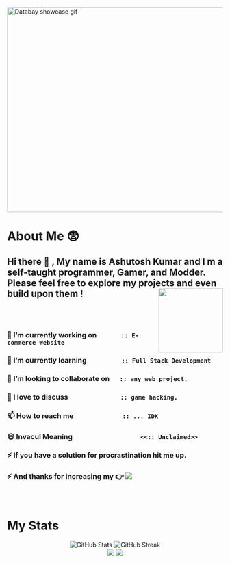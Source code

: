 <img src="https://github.com/Invacui/Invacui/blob/main/InvacuiCar.gif" alt="Databay showcase gif" height="480px" width="1080px"/>

# **About Me**  	:fearful:  

## Hi there 👋 , My name is **Ashutosh Kumar** and I m a self-taught programmer, Gamer, and Modder. Please feel free to explore my projects and even build upon them ! <img align="right" width="150" height="150"  src ="https://github.com/Invacui/Invacui/assets/89918888/72af2ded-9380-4b96-86e9-4b2d46a41f50">
</br>&emsp;


 ### 🔭 I’m currently working on &emsp;&emsp;&emsp; <code>:: E-commerce Website</code>
 
 ### 🌱 I’m currently learning &emsp;&emsp;&emsp;&emsp;&ensp; <code>:: Full Stack Development</code>
 
 ### 👯 I’m looking to collaborate on &ensp;&nbsp;&nbsp; <code>:: any web project.</code>
 
 ### 💬 I love to discuss &emsp;&emsp;&emsp;&emsp;&emsp;&emsp;&emsp; <code>:: game hacking.</code>
 
 ### 📫 How to reach me &ensp;&emsp;&emsp;&emsp;&emsp;&emsp;&emsp; <code>:: ... IDK</code> 
 
 ### 😄 InvacuI Meaning &nbsp;&emsp;&emsp;&emsp;&emsp;&emsp;&emsp;&emsp;&emsp;&emsp; <code><<:: Unclaimed>></code>
 
 ### ⚡ If you have a solution for procrastination hit me up.
 ### ⚡ And thanks for increasing my  :point_right: ![](https://komarev.com/ghpvc/?username=Invacui&color=red)
 ### &nbsp;

# **My Stats**
<div align="center" width="500">
  <img
    src="https://github-readme-stats.vercel.app/api?username=Invacui&theme=midnight-purple"
    alt="GitHub Stats"
    style={{ width: "50", height: "auto" }}
  />
  <img
    src="https://github-readme-streak-stats.herokuapp.com?user=Invacui&theme=jolly"
    alt="GitHub Streak"
    style={{ width: "50", height: "auto" }}
  />
</div>


  <div align="center" width="500">
   <img align="center" width="auto"
      src="https://github-readme-stats.vercel.app/api/top-langs/?username=Invacui&layout=donut-vertical"
    />
    <img align="center" width="auto"
      src="https://github.com/Invacui/Invacui/assets/89918888/68674920-7d6b-4044-a132-658298aafb4d"
    />
  </div>








